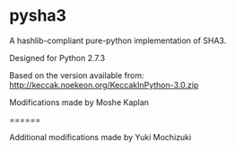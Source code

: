 pysha3
======

A hashlib-compliant pure-python implementation of SHA3.

Designed for Python 2.7.3

Based on the version available from:
  http://keccak.noekeon.org/KeccakInPython-3.0.zip

Modifications made by Moshe Kaplan

======

Additional modifications made by Yuki Mochizuki

